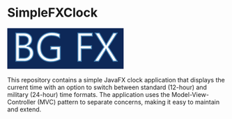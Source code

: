 # SimpleFXClock
![Image Name](https://github.com/BrennenGriffith/SimpleFXClock/blob/main/src/main/resources/ClockLogo.png)

This repository contains a simple JavaFX clock application that displays the current time with an option to switch between standard (12-hour) and military (24-hour) time formats. The application uses the Model-View-Controller (MVC) pattern to separate concerns, making it easy to maintain and extend.
